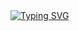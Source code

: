 <a href="https://git.io/typing-svg">
  <img src="https://readme-typing-svg.demolab.com?font=Fira+Code&pause=1000&color=6DDCCF&background=FF52BC00&width=610&lines=A+flying+moth+darts+into+the+fire." alt="Typing SVG" />
</a>

